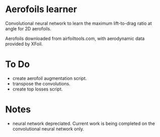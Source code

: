 # Aerofoils learner

Convolutional neural network to learn the maximum lift-to-drag ratio at angle for 2D aerofoils. 

Aerofoils downloaded from airfoiltools.com, with aerodynamic data provided by XFoil.

# To Do
- create aerofoil augmentation script.
- transpose the convolutions.
- create top losses script.

# Notes
- neural network depreciated. Current work is being completed on the convolutional neural network only.
